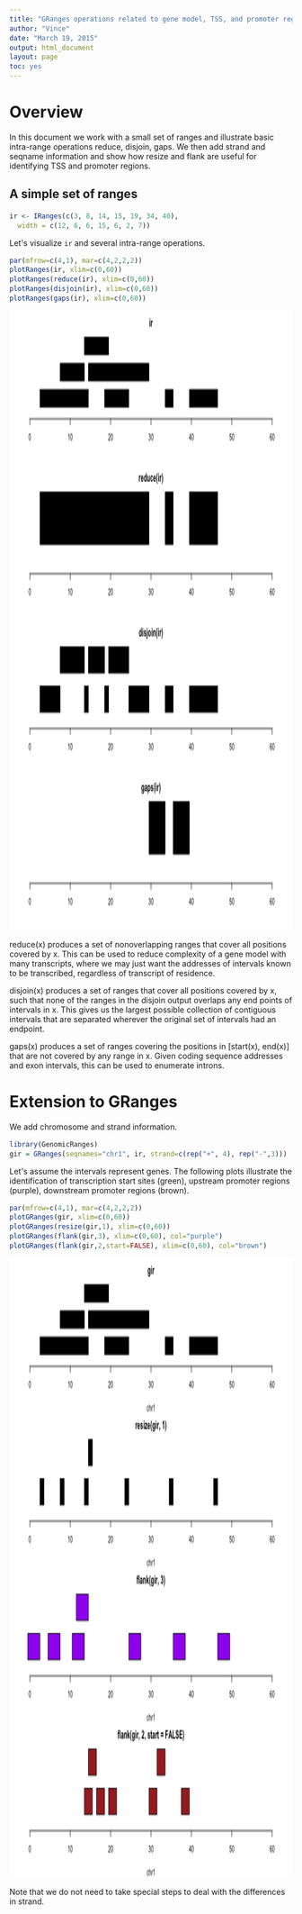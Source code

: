```yaml
---
title: "GRanges operations related to gene model, TSS, and promoter region identification"
author: "Vince"
date: "March 19, 2015"
output: html_document
layout: page
toc: yes
---
```







# Overview

In this document we work with a small set of ranges and
illustrate basic intra-range operations reduce, disjoin, gaps.
We then add strand and seqname information and show how
resize and flank are useful for identifying TSS and promoter regions.

## A simple set of ranges


```r
ir <- IRanges(c(3, 8, 14, 15, 19, 34, 40),
  width = c(12, 6, 6, 15, 6, 2, 7))
```



Let's visualize `ir` and several intra-range operations.

```r
par(mfrow=c(4,1), mar=c(4,2,2,2))
plotRanges(ir, xlim=c(0,60))
plotRanges(reduce(ir), xlim=c(0,60))
plotRanges(disjoin(ir), xlim=c(0,60))
plotRanges(gaps(ir), xlim=c(0,60))
```

<img src="figure/moreGR-lkir-1.png" title="plot of chunk lkir" alt="plot of chunk lkir" height="1100px" />

reduce(x) produces a set of
nonoverlapping ranges that cover all positions covered by x.
This can be used to reduce complexity of a gene model
with many transcripts, where we may just want the addresses
of intervals known to be transcribed, regardless of transcript
of residence.

disjoin(x) produces a set of ranges that cover all positions
covered by x, such that none of the ranges in the
disjoin output overlaps any end points of intervals in x.
This gives us the largest possible collection of contiguous
intervals that are separated wherever the original set
of intervals had an endpoint.

gaps(x) produces a set of ranges covering the positions
in [start(x), end(x)] that are not covered by any range in x.
Given coding sequence addresses and exon intervals, this can
be used to enumerate introns.

# Extension to GRanges

We add chromosome and strand information.


```r
library(GenomicRanges)
gir = GRanges(seqnames="chr1", ir, strand=c(rep("+", 4), rep("-",3)))
```

Let's assume the intervals represent genes.
The following plots illustrate the identification of
transcription start sites (green), upstream promoter
regions (purple), downstream promoter regions (brown).


```r
par(mfrow=c(4,1), mar=c(4,2,2,2))
plotGRanges(gir, xlim=c(0,60))
plotGRanges(resize(gir,1), xlim=c(0,60))
plotGRanges(flank(gir,3), xlim=c(0,60), col="purple")
plotGRanges(flank(gir,2,start=FALSE), xlim=c(0,60), col="brown")
```

<img src="figure/moreGR-dopr-1.png" title="plot of chunk dopr" alt="plot of chunk dopr" width="1100px" height="1100px" />

Note that we do not need to take special steps to
deal with the differences in strand.
